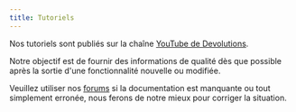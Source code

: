 ```yaml
---
title: Tutoriels
---
```

Nos tutoriels sont publiés sur la chaîne [YouTube de Devolutions](https://www.youtube.com/user/Devolutions).  

Notre objectif est de fournir des informations de qualité dès que possible après la sortie d&apos;une fonctionnalité nouvelle ou modifiée.  

Veuillez utiliser nos [forums](https://forum.devolutions.net/product/rdm-windows) si la documentation est manquante ou tout simplement erronée, nous ferons de notre mieux pour corriger la situation. 


